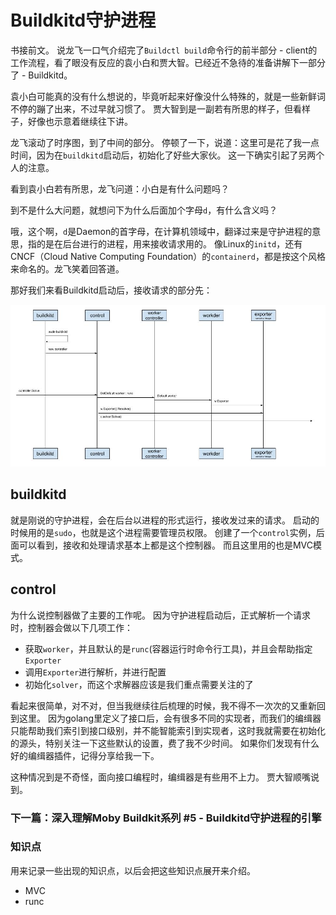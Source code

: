 # Buildkitd守护进程

书接前文。
说龙飞一口气介绍完了`Buildctl build`命令行的前半部分 - client的工作流程，看了眼没有反应的袁小白和贾大智。已经近不急待的准备讲解下一部分了 - Buildkitd。

袁小白可能真的没有什么想说的，毕竟听起来好像没什么特殊的，就是一些新鲜词不停的蹦了出来，不过早就习惯了。
贾大智到是一副若有所思的样子，但看样子，好像也示意着继续往下讲。

龙飞滚动了时序图，到了中间的部分。
停顿了一下，说道：这里可是花了我一点时间，因为在`buildkitd`启动后，初始化了好些大家伙。
这一下确实引起了另两个人的注意。

看到袁小白若有所思，龙飞问道：小白是有什么问题吗？

到不是什么大问题，就想问下为什么后面加个字母`d`，有什么含义吗？

哦，这个啊，`d`是Daemon的首字母，在计算机领域中，翻译过来是守护进程的意思，指的是在后台进行的进程，用来接收请求用的。
像Linux的`initd`，还有CNCF（Cloud Native Computing Foundation）的`containerd`，都是按这个风格来命名的。龙飞笑着回答道。

那好我们来看Buildkitd启动后，接收请求的部分先：

![BuildctlBuildBuildkitd.jpg](./img/BuildctlBuildBuildkitd.jpg)

## buildkitd
就是刚说的守护进程，会在后台以进程的形式运行，接收发过来的请求。
启动的时候用的是`sudo`，也就是这个进程需要管理员权限。
创建了一个`control`实例，后面可以看到，接收和处理请求基本上都是这个控制器。
而且这里用的也是MVC模式。

## control
为什么说控制器做了主要的工作呢。
因为守护进程启动后，正式解析一个请求时，控制器会做以下几项工作：
* 获取`worker`，并且默认的是`runc`(容器运行时命令行工具)，并且会帮助指定`Exporter`
* 调用`Exporter`进行解析，并进行配置
* 初始化`solver`，而这个求解器应该是我们重点需要关注的了

看起来很简单，对不对，但当我继续往后梳理的时候，我不得不一次次的又重新回到这里。
因为golang里定义了接口后，会有很多不同的实现者，而我们的编缉器只能帮助我们索引到接口级别，并不能智能索引到实现者，这时我就需要在初始化的源头，特别关注一下这些默认的设置，费了我不少时间。
如果你们发现有什么好的编缉器插件，记得分享给我一下。

这种情况到是不奇怪，面向接口编程时，编缉器是有些用不上力。
贾大智顺嘴说到。

### 下一篇：深入理解Moby Buildkit系列 #5 - Buildkitd守护进程的引擎

### 知识点
用来记录一些出现的知识点，以后会把这些知识点展开来介绍。

* MVC
* runc

